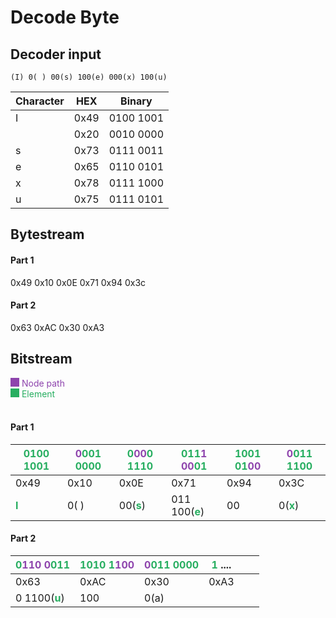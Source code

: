 # Decode Byte

## Decoder input
`(I) 0( ) 00(s) 100(e) 000(x) 100(u)`

| Character  | HEX  | Binary |
|------------|------| ------ |
| I | 0x49 | 0100 1001 |
|   | 0x20 | 0010 0000  |
| s | 0x73 | 0111 0011 |
| e | 0x65 | 0110 0101 |
| x | 0x78 | 0111 1000 | 
| u | 0x75 | 0111 0101 |

## Bytestream

#### Part 1
0x49 0x10 0x0E 0x71 0x94 0x3c

#### Part 2
0x63 0xAC 0x30 0xA3

<style>
div.box{
    display:inline-block;
    width: 1em;
    height: 1em;
}

div.box.node{
    background-color: #8e44ad;
}

div.box.element{
    background-color: #27ae60;
}

.node{
    color: #8e44ad;
}

.element{
    color: #27ae60;
}
</style>

## Bitstream
<div class="box node"></div> <span class="node">Node path</span>  
<br/>
<div class="box element"></div> <span class="element">Element</span>  
<br>
<br>

#### Part 1
| <span class="element">0100 1001</span> | <span class="node">0</span><span class="element">001 0000</span> | <span class="element">0</span><span class="node">00</span><span class="element">0 1110</span> | <span class="element">011</span><span class="node">1 00</span><span class="element">01</span> | <span class="element">1001 01</span><span class="node">00</span> | <span class="node">0</span><span class="element">011 1100</span> |
| ------------ | ------------ | ------------ | ------------ | ------------ | ------------ |
| 0x49 | 0x10 | 0x0E | 0x71 | 0x94 | 0x3C |
| <span class="element">**I**</span>            |  0(<span class="element"> </span>) | 00(<span class="element">**s**</span>) | 011 100(<span class="element">**e**</span>) | 00 | 0(<span class="element">**x**</span>)

#### Part 2
| <span class="element">0</span><span class="node">110 0</span><span class="element">011</span> | <span class="element">1010 1</span><span class="node">100</span> | <span class="node">0</span><span class="element">011 0000</span> | <span class="element">1</span> .... | | |
| ------------ | ------------ | ------------ | ------------ | ------------ | ------------ |
| 0x63 | 0xAC | 0x30 | 0xA3 | | |
| 0 1100(<span class="element">**u**</span>) | 100 | 0(a) | | | |

